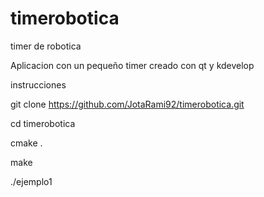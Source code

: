 # timerobotica
timer de robotica


Aplicacion con un pequeño timer creado con qt y kdevelop

instrucciones

git clone https://github.com/JotaRami92/timerobotica.git

cd timerobotica

cmake .

make

./ejemplo1

